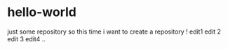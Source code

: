 # hello-world
just some repository
so this time i want to create a repository !
edit1
edit 2
edit 3
edit4
..
